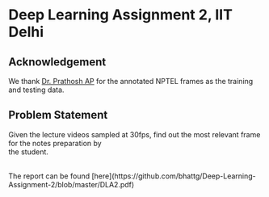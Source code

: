 # Deep Learning Assignment 2, IIT Delhi

## Acknowledgement
We thank [Dr. Prathosh AP](https://sites.google.com/view/prathosh) for the annotated NPTEL frames as the training and testing data. 

## Problem Statement
Given the lecture videos sampled at 30fps, find out the most relevant frame for the notes preparation by <br/>
the student.

<br/>
The report can be found [here](https://github.com/bhattg/Deep-Learning-Assignment-2/blob/master/DLA2.pdf)
